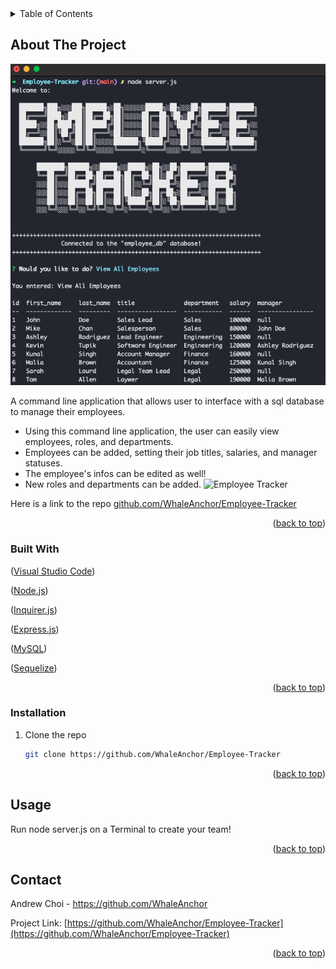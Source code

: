 <div id="top"></div>

<!-- TABLE OF CONTENTS -->
<details>
  <summary>Table of Contents</summary>
  <ol>
    <li>
      <a href="#about-the-project">Employee Tracker</a>
      <ul>
        <li><a href="#built-with">Built With</a></li>
      </ul>
    </li>
     <li>
      <a href="#getting-started">Getting Started</a>
      <ul>
        <li><a href="#installation">Installation</a></li>
      </ul>
    </li>
    <li><a href="#usage">Usage</a></li>
    <li><a href="#contact">Contact</a></li>
  </ol>
</details>



<!-- ABOUT THE PROJECT -->
## About The Project

![Employee Tracker](/assets/screenshot1.png "Image of application on console") 

A command line application that allows user to interface with a sql database to manage their employees.
* Using this command line application, the user can easily view employees, roles, and departments.
* Employees can be added, setting their job titles, salaries, and manager statuses. 
* The employee's infos can be edited as well!
* New roles and departments can be added.
![Employee Tracker](/assets/images/screenshot2.png "More images of the application") 

Here is a link to the repo <a href="https://github.com/WhaleAnchor/Employee-Tracker">github.com/WhaleAnchor/Employee-Tracker</a>

<p align="right">(<a href="#top">back to top</a>)</p>



### Built With

<p align ="left">(<a href="https://visualstudio.microsoft.com/">Visual Studio Code</a>)</p>
<p align ="left">(<a href="https://nodejs.org/en/">Node.js</a>)</p>
<p align ="left">(<a href="https://www.npmjs.com/package/inquirer/">Inquirer.js</a>)</p>
<p align ="left">(<a href="https://expressjs.com/">Express.js</a>)</p>
<p align ="left">(<a href="https://www.mysql.com/">MySQL</a>)</p>
<p align ="left">(<a href="https://sequelize.org/">Sequelize</a>)</p>

<p align="right">(<a href="#top">back to top</a>)</p>



<!-- GETTING STARTED -->

### Installation

1. Clone the repo
   ```sh
   git clone https://github.com/WhaleAnchor/Employee-Tracker
   ```

<p align="right">(<a href="#top">back to top</a>)</p>



<!-- USAGE EXAMPLES -->
## Usage

Run node server.js on a Terminal to create your team!


<p align="right">(<a href="#top">back to top</a>)</p>


<!-- CONTACT -->
## Contact

Andrew Choi - https://github.com/WhaleAnchor

Project Link: [https://github.com/WhaleAnchor/Employee-Tracker](https://github.com/WhaleAnchor/Employee-Tracker)

<p align="right">(<a href="#top">back to top</a>)</p>




